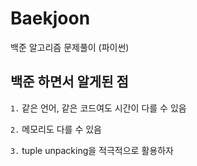 # Baekjoon
백준 알고리즘 문제풀이 (파이썬)

## 백준 하면서 알게된 점

`1.` 같은 언어, 같은 코드여도 시간이 다를 수 있음

`2.` 메모리도 다를 수 있음

`3.` tuple unpacking을 적극적으로 활용하자
